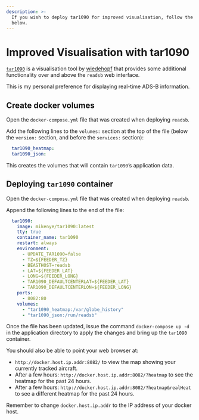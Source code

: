 ```yaml
---
description: >-
  If you wish to deploy tar1090 for improved visualisation, follow the steps
  below.
---
```


# Improved Visualisation with tar1090

[`tar1090`](https://github.com/wiedehopf/tar1090) is a visualisation tool by [wiedehopf](https://github.com/wiedehopf) that provides some additional functionality over and above the `readsb` web interface.

This is my personal preference for displaying real-time ADS-B information.

## Create docker volumes

Open the `docker-compose.yml` file that was created when deploying `readsb`.

Add the following lines to the  `volumes:` section at the top of the file \(below the `version:` section, and before the `services:` section\):

```yaml
  tar1090_heatmap:
  tar1090_json:
```

This creates the volumes that will contain `tar1090`’s application data.

## Deploying `tar1090` container

Open the `docker-compose.yml` file that was created when deploying `readsb`.

Append the following lines to the end of the file:

```yaml
  tar1090:
    image: mikenye/tar1090:latest
    tty: true
    container_name: tar1090
    restart: always
    environment:
      - UPDATE_TAR1090=false
      - TZ=${FEEDER_TZ}
      - BEASTHOST=readsb
      - LAT=${FEEDER_LAT}
      - LONG=${FEEDER_LONG}
      - TAR1090_DEFAULTCENTERLAT=${FEEDER_LAT}
      - TAR1090_DEFAULTCENTERLON=${FEEDER_LONG}
    ports:
      - 8082:80
    volumes:
      - "tar1090_heatmap:/var/globe_history"
      - "tar1090_json:/run/readsb" 
```

Once the file has been updated, issue the command `docker-compose up -d` in the application directory to apply the changes and bring up the `tar1090` container.

You should also be able to point your web browser at:

* `http://docker.host.ip.addr:8082/` to view the map showing your currently tracked aircraft.
* After a few hours: `http://docker.host.ip.addr:8082/?heatmap` to see the heatmap for the past 24 hours.
* After a few hours: `http://docker.host.ip.addr:8082/?heatmap&realHeat` to see a different heatmap for the past 24 hours.

Remember to change `docker.host.ip.addr` to the IP address of your docker host.




